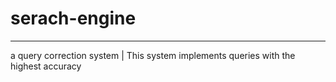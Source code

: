 # serach-engine
*************

a query correction system | This system implements queries with the highest accuracy
